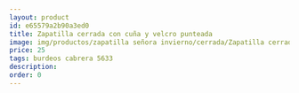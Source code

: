 ```yaml
---
layout: product
id: e65579a2b90a3ed0
title: Zapatilla cerrada con cuña y velcro punteada
image: img/productos/zapatilla señora invierno/cerrada/Zapatilla cerrada con cuña y velcro punteada=25=burdeos cabrera 5633.webp
price: 25
tags: burdeos cabrera 5633
description: 
order: 0
---
```

